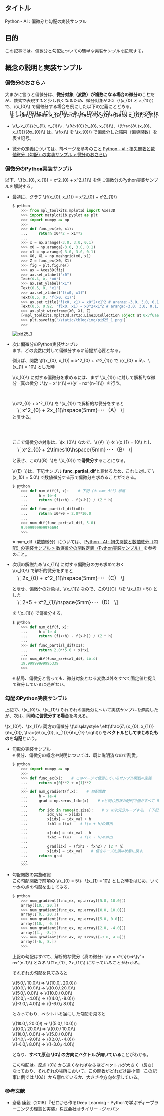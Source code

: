 ## タイトル
Python - AI : 偏微分と勾配の実装サンプル

## 目的
この記事では、偏微分と勾配についての簡単な実装サンプルを記載する。

## 概念の説明と実装サンプル
### 偏微分のおさらい
大まかに言うと偏微分は、**微分対象（変数）が複数になる場合の微分のこと**だが、数式で表現すると少し長くなるため、微分対象が2つ（\\(x_{0} と x_{1}\\)）で、\\(x_{0}\\) で偏微分する場合を例にした以下の定義にとどめる。

<div style="display: flex; margin-left: 1rem; font-size: 1.2em; margin-top: -0.75em; overflow-x: auto; white-space: nowrap;">
\[
 f_{x_{0}}(x_{0}, x_{1}) = ∂_{x_{0}}(x_{0}, x_{1}) = \frac{∂\ (x_{0}, x_{1})}{∂x_{0}}
\]
</div>
<div style="display: flex; margin-left: 1rem; font-size: 1.2em; margin-top: -0.75em; overflow-x: auto; white-space: nowrap;">
\[
= \lim_{\Delta x_{0} \to 0} \frac{ f(x_{0}+\Delta x_{0}, x_{1}) - f(x_{0}, x_{1}) }{\Delta x_{0}}
\]
</div>

- \\(f_{x_{0}}(x_{0}, x_{1})\\)、\\(∂_{x_{0}}(x_{0}, x_{1})\\)、\\(\frac{∂\ (x_{0}, x_{1})}{∂x_{0}}\\) は、\\(f(x)\\) を \\(x_{0}\\) で偏微分した結果（偏導関数）を表す記号。

- 微分の定義については、前ページを参考のこと
[Python - AI : 損失関数と数値微分（勾配）の実装サンプル > 微分のおさらい](https://sigma-se.com/detail/24/#:~:text=%E3%82%8C%E3%81%A6%E3%81%84%E3%82%8B%E3%80%82-,%E5%BE%AE%E5%88%86%E3%81%AE%E3%81%8A%E3%81%95%E3%82%89%E3%81%84,-%E5%BE%AE%E5%88%86%E3%81%A8%E3%81%AF)

### 偏微分のPython実装サンプル
以下、\\(f(x_{0}, x_{1}) = x^2_{0} + x^2_{1}\\) を例に偏微分のPython実装サンプルを解説する。

- 最初に、グラフ \\(f(x_{0}, x_{1}) = x^2_{0} + x^2_{1}\\)
    ```python
    $ python
        >>> from mpl_toolkits.mplot3d import Axes3D
        >>> import matplotlib.pyplot as plt
        >>> import numpy as np
        >>>
        >>> def func_ex(x0, x1):
        ...     return x0**2 + x1**2
        ...
        >>> x = np.arange(-3.0, 3.0, 0.1)
        >>> x0 = np.arange(-3.0, 3.0, 0.1)
        >>> x1 = np.arange(-3.0, 3.0, 0.1)
        >>> X0, X1 = np.meshgrid(x0, x1)
        >>> Z = func_ex(X0, X1)
        >>> fig = plt.figure()
        >>> ax = Axes3D(fig)
        >>> ax.set_xlabel("x0")
        Text(0.5, 0, 'x0')
        >>> ax.set_ylabel("x1")
        Text(0.5, 0, 'x1')
        >>> ax.set_zlabel("f(x0, x1)")
        Text(0.5, 0, 'f(x0, x1)')
        >>> ax.set_title("f(x0, x1) = x0^2+x1^2 # arange:-3.0, 3.0, 0.1, label:f(x0, x1), x0, x1")
        Text(0.5, 0.92, 'f(x0, x1) = x0^2+x1^2 # arange:-3.0, 3.0, 0.1, label:f(x0, x1), x0, x1')
        >>> ax.plot_wireframe(X0, X1, Z)
        [<mpl_toolkits.mplot3d.art3d.Line3DCollection object at 0x7f6ae0cec6d8>]
        >>> plt.savefig('/static/tblog/img/pid25_1.png')
        >>>
    ```

    ![pid25_1](/static/tblog/img/pid25_1.png)

- 次に偏微分のPython実装サンプル<br>
    まず、どの変数に対して偏微分するか前提が必要となる。

    例えば、関数 \\(f(x_{0}, x_{1}) = x^2_{0} + x^2_{1}\\) で \\(x_{0} = 5\\)、\\(x_{1} = 10\\) とした時

    \\(x_{0}\\) に対する偏微分を求めるには、まず \\(x_{1}\\) に対して解析的な微分（真の微分：\\(y = x^{n}\\)⇒\\(y’ = nx^{n-1}\\)）を行う。

    <br>

    \\(x^2_{0} + x^2_{1}\\) を \\(x_{1}\\) で解析的な微分をすると
    <div style="display: flex; margin-left: 1rem; font-size: 1.2em; margin-top: -0.75em; overflow-x: auto; white-space: nowrap;">
    \[
    x^2_{0} + 2x_{1}\hspace{5mm}･･･（A）
    \]
    </div>
    と表せる。

    <br><br>

    ここで偏微分の対象は、\\(x_{0}\\) なので、\\(（A）\\) を \\(x_{1} = 10\\) とし
    <div style="display: flex; margin-left: 1rem; font-size: 1.2em; margin-top: -0.75em; overflow-x: auto; white-space: nowrap;">
    \[
    x^2_{0} + 2\times10\hspace{5mm}･･･（B）
    \]
    </div>

    と表せ、この\\(（B）\\)を \\(x_{0}\\) で**偏微分**することになる。<br>

    \\(（B）\\)は、下記サンプル **func_partial_dif**と表せるため、これに対して \\(x_{0} = 5.0\\) で数値微分する形で偏微分を求めることができる。
    ```python
    $ python
        >>> def num_dif(f, x):    # 下記（＊ num_dif）参照
        ...     h = 1e-4
        ...     return (f(x+h) - f(x-h)) / (2 * h)
        ...
        >>> def func_partial_dif(x0):
        ...     return x0*x0 + 2.0**10.0
        ...
        >>> num_dif(func_partial_dif, 5.0)
        9.999999999976694
        >>>
    ```
    ※ num_dif（数値微分）については、
    [Python - AI : 損失関数と数値微分（勾配）の実装サンプル > 数値微分の関数定義（Python実装サンプル）](https://sigma-se.com/detail/24/#:~:text=%E6%B1%82%E3%82%81%E3%81%A6%E3%81%84%E3%82%8B%E3%80%82-,%E6%95%B0%E5%80%A4%E5%BE%AE%E5%88%86%E3%81%AE%E9%96%A2%E6%95%B0%E5%AE%9A%E7%BE%A9%EF%BC%88Python%E5%AE%9F%E8%A3%85%E3%82%B5%E3%83%B3%E3%83%97%E3%83%AB%EF%BC%89,-%E4%B8%8A%E8%A8%98%E3%81%A7%E8%A7%A6%E3%82%8C) を参考のこと。


- 次項の解説ため \\(x_{1}\\) に対する偏微分の方も求めておく<br>
    \\(x_{0}\\) で解析的微分をすると
    <div style="display: flex; margin-left: 1rem; font-size: 1.2em; margin-top: -0.75em; overflow-x: auto; white-space: nowrap;">
    \[
    2x_{0} + x^2_{1}\hspace{5mm}･･･（C）
    \]
    </div>

    と表せ、偏微分の対象は、\\(x_{1}\\) なので、この\\(（C）\\)を \\(x_{0} = 5\\) とした

    <div style="display: flex; margin-left: 1rem; font-size: 1.2em; margin-top: -0.75em; overflow-x: auto; white-space: nowrap;">
    \[
    2*5 + x^2_{1}\hspace{5mm}･･･（D）
    \]
    </div>

    を \\(x_{1}\\) で偏微分する。
    ```python
    $ python
        >>> def num_dif(f, x):
        ...     h = 1e-4
        ...     return (f(x+h) - f(x-h)) / (2 * h)
        ...
        >>> def func_partial_dif(x1):
        ...     return 2.0**5.0 + x1*x1
        ...
        >>> num_dif(func_partial_dif, 10.0)
        19.99999999995339
        >>>
    ```

    ※ 結局、偏微分と言っても、微分対象となる変数以外をすべて固定値と捉えて微分しているに過ぎない。

### 勾配のPython実装サンプル
上記で、\\(x_{0}\\)、\\(x_{1}\\) それぞれの偏微分について実装サンプルを解説したが、次は、**同時に偏微分する場合**を考える。

\\(x_{0}\\)、\\(x_{1}\\) 両方の偏微分 \\(\displaystyle \left(\frac{∂\ (x_{0}, x_{1})}{∂x_{0}}, \frac{∂\ (x_{0}, x_{1})}{∂x_{1}} \right)\\) を**ベクトルとしてまとめたもの**を**勾配**という。

- 勾配の実装サンプル<br>
    ※ 微分、偏微分の概念や説明については、既に説明済なので割愛。
    ```python
    $ python
        >>> import numpy as np
        >>>
        >>> def func_ex(x):    # このページで使用しているサンプル関数の定義
        ...     return x[0]**2 + x[1]**2
        ...
        >>> def num_gradient(f,x):    # 勾配関数
        ...     h = 1e-4
        ...     grad = np.zeros_like(x)    # xと同じ形状の配列で値がすべて 0
        ...
        ...     for idx in range(x.size):    # x の次元分ループする。 (下記例は、5.0, 10.0 の 2 周ループ)
        ...         idx_val = x[idx]
        ...         x[idx] = idx_val + h
        ...         fxh1 = f(x)    # f(x + h)の算出
        ...
        ...         x[idx] = idx_val - h
        ...         fxh2 = f(x)    # f(x - h)の算出
        ...
        ...         grad[idx] = (fxh1 - fxh2) / (2 * h)
        ...         x[idx] = idx_val    # 値をループ先頭の状態に戻す。
        ...     return grad
        ...
        >>>
    ```

- 勾配関数の実施確認<br>
    この勾配関数で前項の \\(x_{0} = 5\\)、\\(x_{1} = 10\\) とした時をはじめ、いくつかの点の勾配を出してみる。
    ```python
    $ python
        >>> num_gradient(func_ex, np.array([5.0, 10.0]))
        array([10., 20.])
        >>> num_gradient(func_ex, np.array([0.0, 10.0]))
        array([ 0., 20.])
        >>> num_gradient(func_ex, np.array([5.0, 0.0]))
        array([10.,  0.])
        >>> num_gradient(func_ex, np.array([2.0, -4.0]))
        array([4., -8.])
        >>> num_gradient(func_ex, np.array([-3.0, 4.0]))
        array([-6., 8.])
        >>>
    ```

    上記の勾配はすべて、解析的な微分（真の微分）\\(y = x^{n}\\)⇒\\(y’ = nx^{n-1}\\) となる \\((2x_{0} , 2x_{1})\\) になっていることがわかる。

    それぞれの勾配を見てみると

    \\((5.0,\ 10.0)\\) ⇒ \\((10.0,\ 20.0)\\)<br>
    \\((0.0,\ 10.0)\\) ⇒ \\((0.0,\ 20.0)\\)<br>
    \\((5.0,\ 0.0)\\) ⇒ \\((10.0,\ 0.0)\\)<br>
    \\((2.0,\ -4.0)\\) ⇒ \\((4.0,\ -8.0)\\)<br>
    \\((-3.0,\ 4.0)\\) ⇒ \\((-6.0,\ 8.0)\\)<br>

    となっており、ベクトルを逆にした勾配を見ると

    \\((10.0,\ 20.0)\\) ⇒ \\((5.0,\ 10.0)\\)<br>
    \\((0.0,\ 20.0)\\) ⇒ \\((0.0,\ 10.0)\\)<br>
    \\((10.0,\ 0.0)\\) ⇒ \\((5.0,\ 0.0)\\)<br>
    \\((4.0,\ -8.0)\\) ⇒ \\((2.0,\ -4.0)\\)<br>
    \\((-6.0,\ 8.0)\\) ⇒ \\((-3.0,\ 4.0)\\)<br>

    となり、**すべて原点 \\(0\\) の方向にベクトルが向いている**ことがわかる。

    この勾配は、原点 \\(0\\) から遠くなればなるほどベクトルが大きく（長さ）なっており、それぞれの場所において、この関数がどれだけ最小値（この記事に例では \\(0\\)）から離れているか、大きさや方向を示している。

### 参考文献
- 斎藤 康毅（2018）『ゼロから作るDeep Learning - Pythonで学ぶディープラーニングの理論と実装』株式会社オライリー・ジャパン
